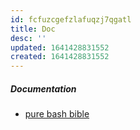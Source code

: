 ```yaml
---
id: fcfuzcgefzlafuqzj7qgatl
title: Doc
desc: ''
updated: 1641428831552
created: 1641428831552
---
```



##### Documentation

- [pure bash bible](https://github.com/dylanaraps/pure-bash-bible)
